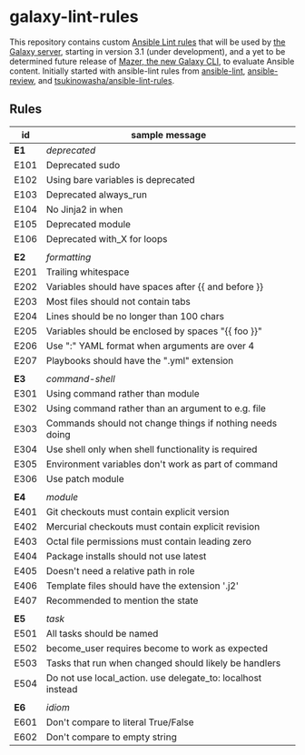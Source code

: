 galaxy-lint-rules
=================

This repository contains custom [Ansible Lint rules](https://github.com/willthames/ansible-lint) that will be used by [the Galaxy server](https://galaxy.ansible.com), starting in version 3.1 (under development), and a yet to be determined future release of [Mazer, the new Galaxy CLI](https://github.com/ansible/mazer), to evaluate Ansible content. Initially started with ansible-lint rules from [ansible-lint](https://github.com/willthames/ansible-lint), [ansible-review](https://github.com/willthames/ansible-review), and [tsukinowasha/ansible-lint-rules](https://github.com/tsukinowasha/ansible-lint-rules).

Rules
-----

| id                                                          | sample message                                              |
|-------------------------------------------------------------|-------------------------------------------------------------|
| **E1**                                                      | *deprecated*                                                |
| E101                                                        | Deprecated sudo                                             |
| E102                                                        | Using bare variables is deprecated                          |
| E103                                                        | Deprecated always_run                                       |
| E104                                                        | No Jinja2 in when                                           |
| E105                                                        | Deprecated module                                           |
| E106                                                        | Deprecated with_X for loops                                 |
|                                                             |                                                             |
| **E2**                                                      | *formatting*                                                |
| E201                                                        | Trailing whitespace                                         |
| E202                                                        | Variables should have spaces after {{ and before }}         |
| E203                                                        | Most files should not contain tabs                          |
| E204                                                        | Lines should be no longer than 100 chars                    |
| E205                                                        | Variables should be enclosed by spaces "{{ foo }}"          |
| E206                                                        | Use ":" YAML format when arguments are over 4               |
| E207                                                        | Playbooks should have the ".yml" extension                  |
|                                                             |                                                             |
| **E3**                                                      | *command-shell*                                             |
| E301                                                        | Using command rather than module                            |
| E302                                                        | Using command rather than an argument to e.g. file          |
| E303                                                        | Commands should not change things if nothing needs doing    |
| E304                                                        | Use shell only when shell functionality is required         |
| E305                                                        | Environment variables don't work as part of command         |
| E306                                                        | Use patch module                                            |
|                                                             |                                                             |
| **E4**                                                      | *module*                                                    |
| E401                                                        | Git checkouts must contain explicit version                 |
| E402                                                        | Mercurial checkouts must contain explicit revision          |
| E403                                                        | Octal file permissions must contain leading zero            |
| E404                                                        | Package installs should not use latest                      |
| E405                                                        | Doesn't need a relative path in role                        |
| E406                                                        | Template files should have the extension '.j2'              |
| E407                                                        | Recommended to mention the state                            |
|                                                             |                                                             |
| **E5**                                                      | *task*                                                      |
| E501                                                        | All tasks should be named                                   |
| E502                                                        | become_user requires become to work as expected             |
| E503                                                        | Tasks that run when changed should likely be handlers       |
| E504                                                        | Do not use local_action. use delegate_to: localhost instead |
|                                                             |                                                             |
| **E6**                                                      | *idiom*                                                     |
| E601                                                        | Don't compare to literal True/False                         |
| E602                                                        | Don't compare to empty string                               |
